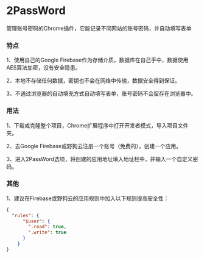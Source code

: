 # 2PassWord

管理账号密码的Chrome插件，它能记录不同网站的账号密码，并自动填写表单


### 特点

1、使用自己的Google Firebase作为存储介质，数据库在自己手中，数据使用AES算法加密，没有安全隐患。

2、本地不存储任何数据，密钥也不会在网络中传输，数据安全得到保证。

3、不通过浏览器的自动填充方式自动填写表单，账号密码不会留存在浏览器中。


### 用法

1、下载或克隆整个项目，Chrome扩展程序中打开开发者模式，导入项目文件夹。

2、去Google Firebase或野狗云注册一个账号（免费的），创建一个应用。

3、进入2PassWord选项，将创建的应用地址填入地址栏中，并输入一个自定义密码。

### 其他

1、建议在Firebase或野狗云的应用规则中加入以下规则提高安全性：
```json
{
  "rules": {
      "$user": {
        ".read": true,
        ".write": true
      }
    }
}
```
